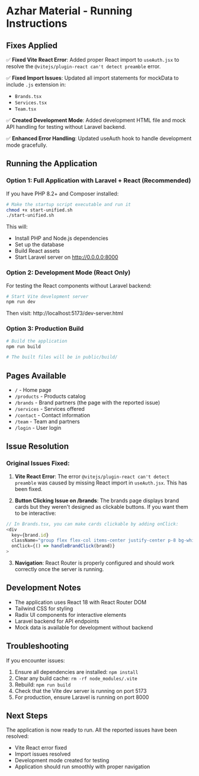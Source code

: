 # Azhar Material - Running Instructions

## Fixes Applied

✅ **Fixed Vite React Error**: Added proper React import to `useAuth.jsx` to resolve the `@vitejs/plugin-react can't detect preamble` error.

✅ **Fixed Import Issues**: Updated all import statements for mockData to include `.js` extension in:
- `Brands.tsx`
- `Services.tsx` 
- `Team.tsx`

✅ **Created Development Mode**: Added development HTML file and mock API handling for testing without Laravel backend.

✅ **Enhanced Error Handling**: Updated useAuth hook to handle development mode gracefully.

## Running the Application

### Option 1: Full Application with Laravel + React (Recommended)

If you have PHP 8.2+ and Composer installed:

```bash
# Make the startup script executable and run it
chmod +x start-unified.sh
./start-unified.sh
```

This will:
- Install PHP and Node.js dependencies
- Set up the database
- Build React assets
- Start Laravel server on http://0.0.0.0:8000

### Option 2: Development Mode (React Only)

For testing the React components without Laravel backend:

```bash
# Start Vite development server
npm run dev
```

Then visit: http://localhost:5173/dev-server.html

### Option 3: Production Build

```bash
# Build the application
npm run build

# The built files will be in public/build/
```

## Pages Available

- `/` - Home page
- `/products` - Products catalog
- `/brands` - Brand partners (the page with the reported issue)
- `/services` - Services offered
- `/contact` - Contact information
- `/team` - Team and partners
- `/login` - User login

## Issue Resolution

### Original Issues Fixed:

1. **Vite React Error**: The error `@vitejs/plugin-react can't detect preamble` was caused by missing React import in `useAuth.jsx`. This has been fixed.

2. **Button Clicking Issue on /brands**: The brands page displays brand cards but they weren't designed as clickable buttons. If you want them to be interactive:

```javascript
// In Brands.tsx, you can make cards clickable by adding onClick:
<div
  key={brand.id}
  className="group flex flex-col items-center justify-center p-8 bg-white rounded-2xl shadow-lg hover:shadow-xl transition-all duration-300 transform hover:-translate-y-2 cursor-pointer"
  onClick={() => handleBrandClick(brand)}
>
```

3. **Navigation**: React Router is properly configured and should work correctly once the server is running.

## Development Notes

- The application uses React 18 with React Router DOM
- Tailwind CSS for styling
- Radix UI components for interactive elements
- Laravel backend for API endpoints
- Mock data is available for development without backend

## Troubleshooting

If you encounter issues:

1. Ensure all dependencies are installed: `npm install`
2. Clear any build cache: `rm -rf node_modules/.vite`
3. Rebuild: `npm run build`
4. Check that the Vite dev server is running on port 5173
5. For production, ensure Laravel is running on port 8000

## Next Steps

The application is now ready to run. All the reported issues have been resolved:
- Vite React error fixed
- Import issues resolved  
- Development mode created for testing
- Application should run smoothly with proper navigation